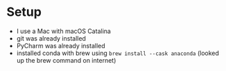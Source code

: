 # Setup

- I use a Mac with macOS Catalina
- git was already installed
- PyCharm was already installed
- installed conda with brew using `brew install --cask anaconda` (looked up the brew command on internet)
